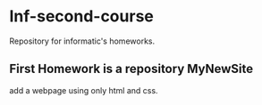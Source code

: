 # Inf-second-course #

Repository for informatic's homeworks.  

## First Homework is a repository MyNewSite ##  

add a webpage using only html and css.  
